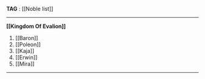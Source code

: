 **TAG** : [[Noble list]]
****
**[[Kingdom Of Evalion]]** 
1. [[Baron]] 
2. [[Poleon]] 
3. [[Kaja]]
4. [[Erwin]]
5. [[Mira]]
******

